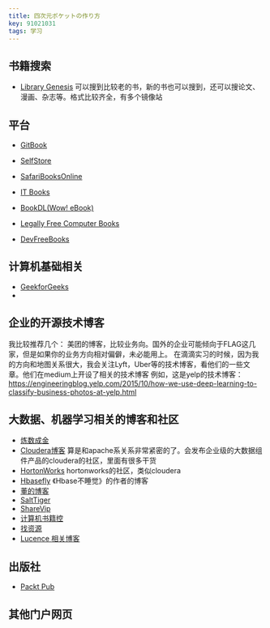 ```yaml
---
title: 四次元ポケットの作り方
key: 91021031
tags: 学习
---
```



## 书籍搜索
- [Library Genesis](http://gen.lib.rus.ec/) 可以搜到比较老的书，新的书也可以搜到，还可以搜论文、漫画、杂志等。格式比较齐全，有多个镜像站

## 平台
- [GitBook]( https://www.gitbook.com/)
- [SelfStore]( https://selfstore.io/)
- [SafariBooksOnline]( https://www.safaribooksonline.com/)
- [IT Books]( http://it-ebooks.info/)
- [BookDL(Wow! eBook)]( http://bookdl.com/)

- [Legally Free Computer Books]( http://www.onlineprogrammingbooks.com/?utm_source=qdan.me#/)
- [DevFreeBooks]( http://devfreebooks.org/)


## 计算机基础相关
- [GeekforGeeks](https://www.geeksforgeeks.org)
- 

## 企业的开源技术博客
我比较推荐几个： 美团的博客，比较业务向。国外的企业可能倾向于FLAG这几家，但是如果你的业务方向相对偏僻，未必能用上。
在滴滴实习的时候，因为我的方向和地图关系很大，我会关注Lyft，Uber等的技术博客，看他们的一些文章。他们在medium上开设了相关的技术博客
例如，这是yelp的技术博客：
https://engineeringblog.yelp.com/2015/10/how-we-use-deep-learning-to-classify-business-photos-at-yelp.html


## 大数据、机器学习相关的博客和社区
- [炼数成金]( http://f.dataguru.cn/forum.php?mod=forumdisplay&fid=46&page=1)
- [Cloudera博客](https://blog.cloudera.com) 算是和apache系关系非常紧密的了。会发布企业级的大数据组件产品的cloudera的社区，里面有很多干货
- [HortonWorks](https://community.hortonworks.com/) hortonworks的社区，类似cloudera
- [Hbasefly](http://hbasefly.com/) 《Hbase不睡觉》的作者的博客
- [董的博客](http://dongxicheng.org/about/)
- [SaltTiger]( http://www.salttiger.com/)
- [ShareVip]( http://sharevip.org/)
- [计算机书籍控]( http://bestcbooks.com/)
- [找资源]( http://zhaoziyuan.com/)
- [Lucence 相关博客](https://forfuture1978.iteye.com/category/89151?page=2)

## 出版社
- [Packt Pub]( https://www.packtpub.com/)

## 其他门户网页

